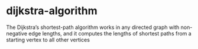 # dijkstra-algorithm
The Dijkstra’s shortest-path algorithm works in any directed graph with non-negative edge lengths, and it computes the lengths of shortest paths from a starting vertex to all other vertices

